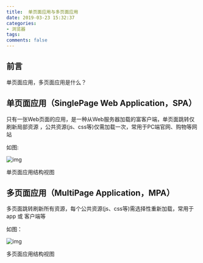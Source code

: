```yaml
---
title:  单页面应用与多页面应用
date: 2019-03-23 15:32:37
categories:
- 浏览器
tags:
comments: false
---
```




## 前言

单页面应用，多页面应用是什么？

<!-- more -->



## 单页面应用（SinglePage Web Application，SPA）

只有一张Web页面的应用，是一种从Web服务器加载的富客户端，单页面跳转仅刷新局部资源 ，公共资源(js、css等)仅需加载一次，常用于PC端官网、购物等网站

如图:

![img](http://s3.mogucdn.com/mlcdn/c45406/190614_55h54gadel883ej2c0icjlkj0ad20_600x319.jpg)

单页面应用结构视图

## 多页面应用（MultiPage Application，MPA）

多页面跳转刷新所有资源，每个公共资源(js、css等)需选择性重新加载，常用于 app 或 客户端等

如图：

![img](http://s3.mogucdn.com/mlcdn/c45406/190614_43g28j5faieieel7c66lh8lj334b4_600x297.jpg)

多页面应用结构视图